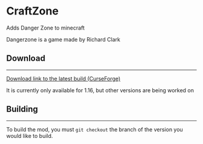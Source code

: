 # CraftZone

 Adds Danger Zone to minecraft

Dangerzone is a game made by Richard Clark

## Download
___
[Download link to the latest build (CurseForge)](https://www.curseforge.com/minecraft/mc-mods/dangerzone)

It is currently only available for 1.16, but other versions are being worked on

## Building
___
To build the mod, you must `git checkout` the branch of the version you would like to build.
